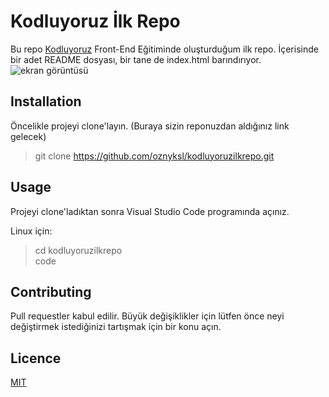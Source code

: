 # Kodluyoruz İlk Repo
Bu repo [Kodluyoruz](www.kodluyoruz.org) Front-End Eğitiminde oluşturduğum ilk repo. İçerisinde bir adet README dosyası, bir tane de index.html barındırıyor.
![ekran görüntüsü]()
## Installation
Öncelikle projeyi clone'layın. (Buraya sizin reponuzdan aldığınız link gelecek)
>git clone https://github.com/oznyksl/kodluyoruzilkrepo.git

## Usage
Projeyi clone'ladıktan sonra Visual Studio Code programında açınız.

Linux için:
>cd kodluyoruzilkrepo<br>code

## Contributing
Pull requestler kabul edilir. Büyük değişiklikler için lütfen önce neyi değiştirmek istediğinizi tartışmak için bir konu açın.

## Licence
[MIT](https://choosealicense.com/licenses/mit/)
